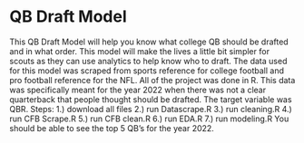 # QB Draft Model
This QB Draft Model will help you know what college QB should be drafted and in what order. This model will make the lives a little bit simpler for scouts as they can use analytics to help know who to draft. The data used for this model was scraped from sports reference for college football and pro football reference for the NFL. All of the project was done in R. This data was specifically meant for the year 2022 when there was not a clear quarterback that people thought should be drafted. The target variable was QBR. 
Steps:
1.)	download all files
2.)	run Datascrape.R
3.)	run cleaning.R
4.)	run CFB Scrape.R
5.)	run CFB clean.R
6.)	run EDA.R
7.)	run modeling.R
You should be able to see the top 5 QB’s for the year 2022.
